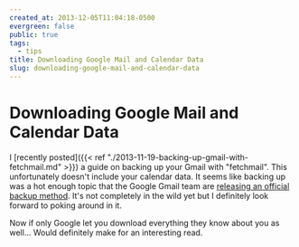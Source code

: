 ```yaml
---
created_at: 2013-12-05T11:04:18-0500
evergreen: false
public: true
tags:
  - tips
title: Downloading Google Mail and Calendar Data
slug: downloading-google-mail-and-calendar-data
---
```


# Downloading Google Mail and Calendar Data

I [recently posted]({{< ref "./2013-11-19-backing-up-gmail-with-fetchmail.md" >}}) a guide on backing up your Gmail with "fetchmail". This unfortunately doesn't include your calendar data. It seems like backing up was a hot enough topic that the Google Gmail team are [releasing an official backup method](http://gmailblog.blogspot.com/2013/12/download-copy-of-your-gmail-and-google.html). It's not completely in the wild yet but I definitely look forward to poking around in it.

Now if only Google let you download everything they know about you as well... Would definitely make for an interesting read.
